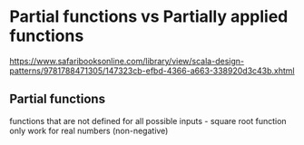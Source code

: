 # Partial functions vs Partially applied functions

https://www.safaribooksonline.com/library/view/scala-design-patterns/9781788471305/147323cb-efbd-4366-a663-338920d3c43b.xhtml

## Partial functions

functions that are not defined for all possible inputs - square root function only work for real numbers (non-negative)
